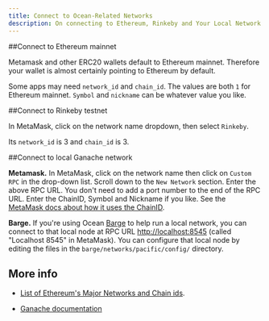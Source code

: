 ```yaml
---
title: Connect to Ocean-Related Networks
description: On connecting to Ethereum, Rinkeby and Your Local Network.
---
```


##Connect to Ethereum mainnet

Metamask and other ERC20 wallets default to Ethereum mainnet. Therefore your wallet is almost certainly pointing to Ethereum by default.

Some apps may need `network_id` and `chain_id`. The values are both `1` for Ethereum mainnet. `Symbol` and `nickname` can be whatever value you like.

##Connect to Rinkeby testnet

In MetaMask, click on the network name dropdown, then select `Rinkeby`.

Its `network_id` is 3 and `chain_id` is 3.

##Connect to local Ganache network

**Metamask.** In MetaMask, click on the network name then click on `Custom RPC` in the drop-down list. Scroll down to the `New Network` section. Enter the above RPC URL. You don't need to add a port number to the end of the RPC URL. Enter the ChainID, Symbol and Nickname if you like. See the [MetaMask docs about how it uses the ChainID](https://metamask.github.io/metamask-docs/Main_Concepts/Sending_Transactions).

**Barge.** If you're using Ocean [Barge](https://github.com/oceanprotocol/barge) to help run a local network, you can connect to that local node at RPC URL [http://localhost:8545](http://localhost:8545) (called "Localhost 8545" in MetaMask). You can configure that local node by editing the files in the `barge/networks/pacific/config/` directory.

## More info

- [List of Ethereum's Major Networks and Chain ids](https://medium.com/@piyopiyo/list-of-ethereums-major-network-and-chain-ids-2bc58e928508). 

- [Ganache documentation](https://www.trufflesuite.com/ganache) 


